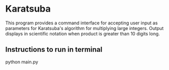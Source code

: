# Karatsuba
This program provides a command interface for accepting user input as parameters for Karatsuba's algorithm for multiplying large integers. Output displays in scientific notation when product is greater than 10 digits long.

## Instructions to run in terminal

python main.py
